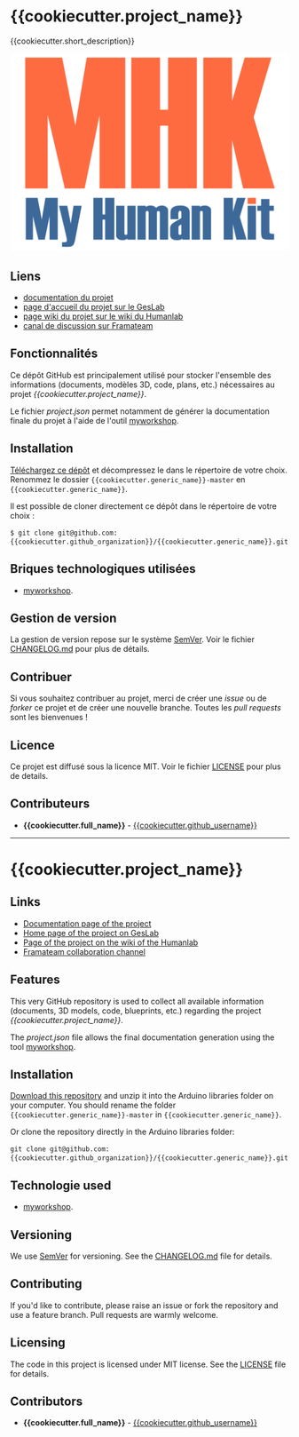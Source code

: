 # {{cookiecutter.project_name}}
{{cookiecutter.short_description}}

![featured_image](images/mhk_logotype.svg)

## Liens
 * [documentation du projet]({{cookiecutter.docs_url}})
 * [page d'accueil du projet sur le GesLab]({{cookiecutter.geslab_url}})
 * [page wiki du projet sur le wiki du Humanlab]({{cookiecutter.wikilab_url}})
 * [canal de discussion sur Framateam]({{cookiecutter.framateam_url}})

## Fonctionnalités
Ce dépôt GitHub est principalement utilisé pour stocker l'ensemble des informations (documents, modèles 3D, code, plans, etc.) nécessaires au projet _{{cookiecutter.project_name}}_.

Le fichier _project.json_ permet notamment de générer la documentation finale du projet à l'aide de l'outil [myworkshop](https://github.com/myhumankit/myworkshop).

## Installation
[Téléchargez ce dépôt](https://github.com/{{cookiecutter.github_organization}}/{{cookiecutter.generic_name}}/archive/master.zip) et décompressez le dans le répertoire de votre choix. Renommez le dossier `{{cookiecutter.generic_name}}-master` en `{{cookiecutter.generic_name}}`.

Il est possible de cloner directement ce dépôt dans le répertoire de votre choix :

```
$ git clone git@github.com:{{cookiecutter.github_organization}}/{{cookiecutter.generic_name}}.git
```

## Briques technologiques utilisées
 * [myworkshop](https://github.com/myhumankit/myworkshop).

## Gestion de version
La gestion de version repose sur le système [SemVer](http://semver.org/). Voir le fichier [CHANGELOG.md](CHANGELOG.md) pour plus de détails.

## Contribuer
Si vous souhaitez contribuer au projet, merci de créer une _issue_ ou de _forker_ ce projet et de créer une nouvelle branche. Toutes les _pull requests_ sont les bienvenues !

## Licence
Ce projet est diffusé sous la licence MIT. Voir le fichier [LICENSE](LICENSE) pour plus de details.

## Contributeurs
 * **{{cookiecutter.full_name}}** - [{{cookiecutter.github_username}}](https://github.com/{{cookiecutter.github_username}})

---

# {{cookiecutter.project_name}}

## Links
 * [Documentation page of the project]({{cookiecutter.docs_url}})
 * [Home page of the project on GesLab]({{cookiecutter.geslab_url}})
 * [Page of the project on the wiki of the Humanlab]({{cookiecutter.wikilab_url}})
 * [Framateam collaboration channel]({{cookiecutter.framateam_url}})

## Features
This very GitHub repository is used to collect all available information (documents, 3D models, code, blueprints, etc.) regarding the project _{{cookiecutter.project_name}}_.

The _project.json_ file allows the final documentation generation using the tool [myworkshop](https://github.com/myhumankit/myworkshop).

## Installation
[Download this repository](https://github.com/{{cookiecutter.github_organization}}/{{cookiecutter.generic_name}}/archive/master.zip) and unzip it into the Arduino libraries folder on your computer. You should rename the folder `{{cookiecutter.generic_name}}-master` in `{{cookiecutter.generic_name}}`.

Or clone the repository directly in the Arduino libraries folder:

```
git clone git@github.com:{{cookiecutter.github_organization}}/{{cookiecutter.generic_name}}.git
```

## Technologie used
 * [myworkshop](https://github.com/myhumankit/myworkshop).

## Versioning
We use [SemVer](http://semver.org/) for versioning. See the [CHANGELOG.md](CHANGELOG.md) file for details.

## Contributing
If you'd like to contribute, please raise an issue or fork the repository and use a feature branch. Pull requests are warmly welcome.

## Licensing
The code in this project is licensed under MIT license. See the [LICENSE](LICENSE) file for details.

## Contributors
 * **{{cookiecutter.full_name}}** - [{{cookiecutter.github_username}}](https://github.com/{{cookiecutter.github_username}})
